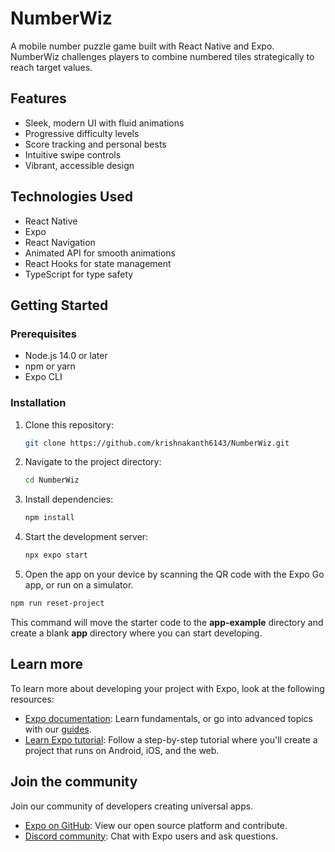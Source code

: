 # NumberWiz

A mobile number puzzle game built with React Native and Expo. NumberWiz challenges players to combine numbered tiles strategically to reach target values.

## Features

- Sleek, modern UI with fluid animations
- Progressive difficulty levels
- Score tracking and personal bests
- Intuitive swipe controls
- Vibrant, accessible design

## Technologies Used

- React Native
- Expo
- React Navigation
- Animated API for smooth animations
- React Hooks for state management
- TypeScript for type safety

## Getting Started

### Prerequisites

- Node.js 14.0 or later
- npm or yarn
- Expo CLI

### Installation

1. Clone this repository:
   ```bash
   git clone https://github.com/krishnakanth6143/NumberWiz.git
   ```

2. Navigate to the project directory:
   ```bash
   cd NumberWiz
   ```

3. Install dependencies:
   ```bash
   npm install
   ```

4. Start the development server:
   ```bash
   npx expo start
   ```

5. Open the app on your device by scanning the QR code with the Expo Go app, or run on a simulator.

```bash
npm run reset-project
```

This command will move the starter code to the **app-example** directory and create a blank **app** directory where you can start developing.

## Learn more

To learn more about developing your project with Expo, look at the following resources:

- [Expo documentation](https://docs.expo.dev/): Learn fundamentals, or go into advanced topics with our [guides](https://docs.expo.dev/guides).
- [Learn Expo tutorial](https://docs.expo.dev/tutorial/introduction/): Follow a step-by-step tutorial where you'll create a project that runs on Android, iOS, and the web.

## Join the community

Join our community of developers creating universal apps.

- [Expo on GitHub](https://github.com/expo/expo): View our open source platform and contribute.
- [Discord community](https://chat.expo.dev): Chat with Expo users and ask questions.
